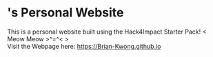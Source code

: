 # <Brian >'s Personal Website

This is a personal website built using the Hack4Impact Starter Pack!
< Meow Meow >^=^< ><br>
Visit the Webpage here: https://Brian-Kwong.github.io
